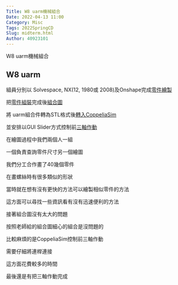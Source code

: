 ```yaml
---
Title: W8 uarm機械組合
Date: 2022-04-13 11:00
Category: Misc
Tags: 2022SpringCD
Slug: midterm.html
Author: 40923101
---
```



W8 uarm機械組合

<!-- PELICAN_END_SUMMARY -->

W8 uarm
----

組員分別以 Solvespace, NX(12, 1980或 2008)及Onshape完成[零件繪製]

把[零件組裝]完成後[組合圖]

將 uarm組合件轉為STL格式後[轉入CoppeliaSim]

並安排以GUI Slider方式控制前[三軸作動]

在繪圖過程中我們兩個人一組

一個負責查詢零件尺寸另一個繪圖

我們分工合作畫了40幾個零件

在畫螺絲時有很多類似的形狀

當時就在想有沒有更快的方法可以繪製相似零件的方法

這方面可以尋找一些資訊看有沒有迅速便利的方法

接著組合圖沒有太大的問題

按照老師給的組合圖細心的組合是沒問題的

比較麻煩的是CoppeliaSim控制前三軸作動

需要仔細將連桿連接

這方面花費較多的時間

最後還是有把三軸作動完成



[零件繪製]:https://youtu.be/HqSpqLlonV0
[零件組裝]:https://youtu.be/01XXtnYs8VE
[組合圖]:https://a40923101.github.io/cd2022/images/50.png
[轉入CoppeliaSim]:https://youtu.be/x3wfviBUDIU
[三軸作動]:https://youtu.be/GIU5IX0Pxf4
